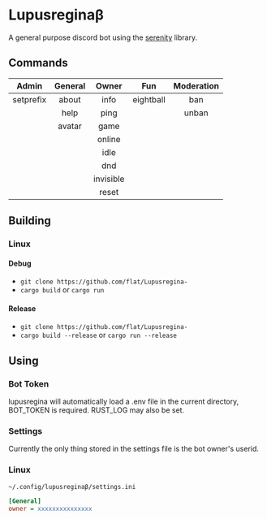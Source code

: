 # Lupusreginaβ

A general purpose discord bot using the [serenity](https://github.com/serenity-rs/serenity) library. 

## Commands

| Admin | General | Owner | Fun | Moderation |
| :---: | :---:  | :--: | :--: | :--: |
| setprefix | about  | info | eightball | ban |
| | help  | ping | | unban |
| | avatar | game  | | |
| | | online | | |
| | | idle | | |
| | | dnd | | |
| | | invisible | | |
| | | reset | | |


## Building

### Linux

#### Debug
* `git clone https://github.com/flat/Lupusregina-`
* `cargo build` or `cargo run`

#### Release
* `git clone https://github.com/flat/Lupusregina-`
* `cargo build --release` or `cargo run --release`

## Using

### Bot Token
lupusregina will automatically load a .env file in the current directory, BOT_TOKEN is required. RUST_LOG may also be set.

### Settings
Currently the only thing stored in the settings file is the bot owner's userid.

### Linux
`~/.config/lupusreginaβ/settings.ini`

```ini
[General]
owner = xxxxxxxxxxxxxxx
```